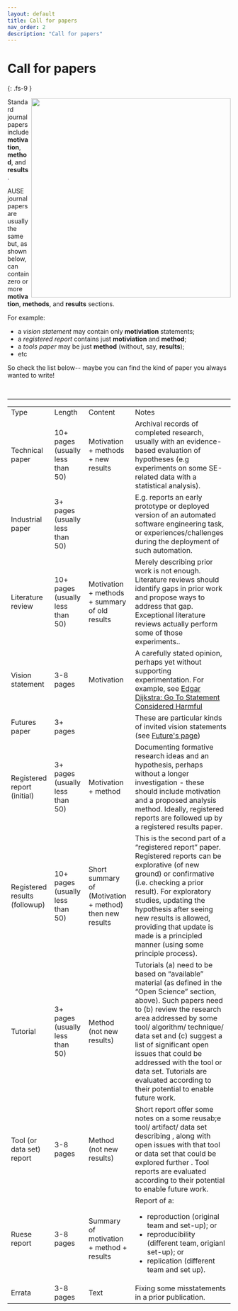 ```yaml
---
layout: default
title: Call for papers
nav_order: 2
description: "Call for papers"
---
```


# Call for papers
{: .fs-9 }


<img src="/img/venn.png" align=right width=450>

Standard journal papers include **motivation**, **method**, and **results**. 

AUSE journal papers are usually the same but, as shown below, can contain zero or more
**motivation**, **methods**, and **results** sections.

For example:

- a _vision statement_ may contain only **motiviation** statements;
- a _registered report_ contains just **motiviation** and **method**;
- a _tools paper_ may be just **method** (without, say, **results**);
- etc

So check the list below-- maybe you can find the kind of paper you always wanted to write!

<br clear=all>

---

<font size="1">
<table>
<tr><td>Type </td><td> Length</td><td> Content </td><td style="min-width: 100px; width=100px;"> Notes</td></tr>
<tr><td>Technical paper </td><td> 10+ pages (usually less than 50) </td><td> Motivation + methods  +  new results </td><td> Archival records of completed research, usually with an  evidence-based evaluation of hypotheses (e.g experiments on some SE-related data with a statistical analysis).   </td></tr>
<tr><td>Industrial paper </td><td> 3+ pages (usually less than 50)</td><td> </td><td> E.g. reports an early prototype or deployed version of an automated software engineering task, or experiences/challenges during the deployment of such automation.</td></tr>
<tr><td>Literature review </td><td> 10+ pages (usually less than 50) </td><td> Motivation + methods + summary of old results  </td><td> Merely describing prior work is not  enough. Literature reviews should identify gaps in prior work and propose ways to address that gap. Exceptional literature reviews actually perform some of those experiments..</td></tr>
<tr><td>Vision statement </td><td> 3-8 pages </td><td> Motivation </td><td> A carefully stated opinion, perhaps yet without supporting experimentation.  For example, see <a href="https://homepages.cwi.nl/~storm/teaching/reader/Dijkstra68.pdf">Edgar Dijkstra: Go To Statement Considered Harmful</a> </td></tr>
<tr><td>Futures paper</td><td>3+ pages</td><td>  </td><td> These are particular kinds of invited vision statements (see <a href="futures.html">Future's page</a>)</td></tr>
<tr><td>Registered report (initial) </td><td> 3+ pages (usually less than 50) </td><td> Motivation + method </td><td> Documenting  formative research ideas and an hypothesis, perhaps without a longer investigation -  these should include motivation and a proposed analysis method.  Ideally, registered reports are followed up by a registered results paper. </td></tr>
<tr><td>Registered results<br>(followup) </td><td> 10+ pages (usually less than 50) </td><td> Short summary of (Motivation + method) then new results </td><td> This is the second part of a “registered report” paper.  Registered reports  can be explorative (of new ground) or confirmative (i.e. checking a prior result). For exploratory studies,  updating the  hypothesis after seeing new results is allowed, providing that update is made  is a principled manner (using some principle process).</td></tr>
<tr><td>Tutorial </td><td> 3+ pages (usually less than 50) </td><td> Method (not new results) </td><td> Tutorials (a) need to be based on  “available” material  (as defined in the “Open Science” section, above).  Such papers need to (b) review the research area addressed by some tool/ algorithm/ technique/   data set and (c) suggest a list of significant open issues  that could be  addressed with the tool or data set. Tutorials are evaluated  according to their potential to enable future work.</td></tr>
<tr><td>Tool (or data set) report </td><td> 3-8 pages </td><td> Method (not  new results) </td><td> Short report offer some notes on a  some reusab;e tool/ artifact/ data set describing , along with open issues with that   tool or data set that could be explored further .  Tool reports are evaluated  according to their potential to enable future work.</td></tr>
<tr><td>Ruese report</td><td> 3-8 pages </td><td> Summary of motivation + method + results </td><td>  Report of a:<ul><li>reproduction (original team and set-up); or<li>reproducibility (different team, origianl set-up); or<li> replication (different team and set up).</ul> </td></tr>
<tr><td>Errata </td><td> 3-8 pages </td><td> Text </td><td> Fixing some misstatements in a prior publication.  </td></tr>
</table>
</font>


